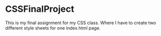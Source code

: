 # CSSFinalProject
This is my final assignment for my CSS class. Where I have to create two different style sheets for one index.html page.
